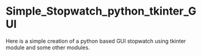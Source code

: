 # Simple_Stopwatch_python_tkinter_GUI
Here is a simple creation of a python based GUI stopwatch using tkinter module and some other modules.
